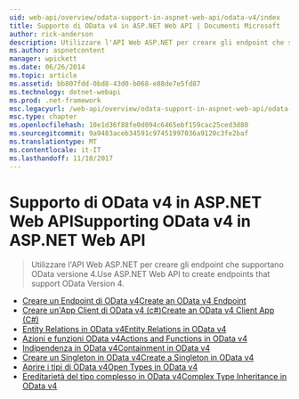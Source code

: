 ```yaml
---
uid: web-api/overview/odata-support-in-aspnet-web-api/odata-v4/index
title: Supporto di OData v4 in ASP.NET Web API | Documenti Microsoft
author: rick-anderson
description: Utilizzare l'API Web ASP.NET per creare gli endpoint che supportano OData versione 4.
ms.author: aspnetcontent
manager: wpickett
ms.date: 06/26/2014
ms.topic: article
ms.assetid: bb807fdd-0bd8-43d0-b068-e88de7e5fd87
ms.technology: dotnet-webapi
ms.prod: .net-framework
msc.legacyurl: /web-api/overview/odata-support-in-aspnet-web-api/odata-v4
msc.type: chapter
ms.openlocfilehash: 10e1d36f88fe0d094c6465ebf159cac25ced3d80
ms.sourcegitcommit: 9a9483aceb34591c97451997036a9120c3fe2baf
ms.translationtype: MT
ms.contentlocale: it-IT
ms.lasthandoff: 11/10/2017
---
```

<a name="supporting-odata-v4-in-aspnet-web-api"></a><span data-ttu-id="1d0c9-103">Supporto di OData v4 in ASP.NET Web API</span><span class="sxs-lookup"><span data-stu-id="1d0c9-103">Supporting OData v4 in ASP.NET Web API</span></span>
====================
> <span data-ttu-id="1d0c9-104">Utilizzare l'API Web ASP.NET per creare gli endpoint che supportano OData versione 4.</span><span class="sxs-lookup"><span data-stu-id="1d0c9-104">Use ASP.NET Web API to create endpoints that support OData Version 4.</span></span>


- [<span data-ttu-id="1d0c9-105">Creare un Endpoint di OData v4</span><span class="sxs-lookup"><span data-stu-id="1d0c9-105">Create an OData v4 Endpoint</span></span>](create-an-odata-v4-endpoint.md)
- [<span data-ttu-id="1d0c9-106">Creare un'App Client di OData v4 (c#)</span><span class="sxs-lookup"><span data-stu-id="1d0c9-106">Create an OData v4 Client App (C#)</span></span>](create-an-odata-v4-client-app.md)
- [<span data-ttu-id="1d0c9-107">Entity Relations in OData v4</span><span class="sxs-lookup"><span data-stu-id="1d0c9-107">Entity Relations in OData v4</span></span>](entity-relations-in-odata-v4.md)
- [<span data-ttu-id="1d0c9-108">Azioni e funzioni OData v4</span><span class="sxs-lookup"><span data-stu-id="1d0c9-108">Actions and Functions in OData v4</span></span>](odata-actions-and-functions.md)
- [<span data-ttu-id="1d0c9-109">Indipendenza in OData v4</span><span class="sxs-lookup"><span data-stu-id="1d0c9-109">Containment in OData v4</span></span>](odata-containment-in-web-api-22.md)
- [<span data-ttu-id="1d0c9-110">Creare un Singleton in OData v4</span><span class="sxs-lookup"><span data-stu-id="1d0c9-110">Create a Singleton in OData v4</span></span>](using-a-singleton-in-an-odata-endpoint-in-web-api-22.md)
- [<span data-ttu-id="1d0c9-111">Aprire i tipi di OData v4</span><span class="sxs-lookup"><span data-stu-id="1d0c9-111">Open Types in OData v4</span></span>](use-open-types-in-odata-v4.md)
- [<span data-ttu-id="1d0c9-112">Ereditarietà del tipo complesso in OData v4</span><span class="sxs-lookup"><span data-stu-id="1d0c9-112">Complex Type Inheritance in OData v4</span></span>](complex-type-inheritance-in-odata-v4.md)
